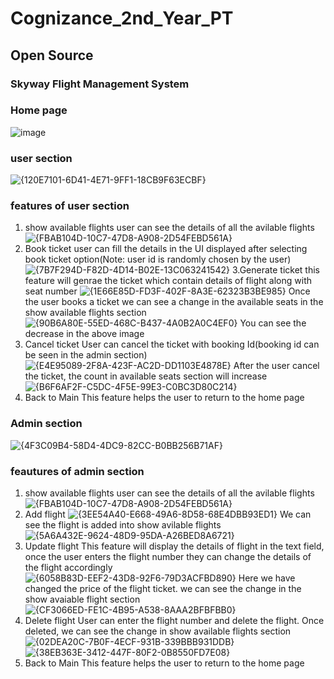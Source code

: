 # Cognizance_2nd_Year_PT
## Open Source
### Skyway Flight Management System
### Home page
![image](https://github.com/user-attachments/assets/f141b6d9-fa8a-458e-8d01-da8609db3370)
### user section
![{120E7101-6D41-4E71-9FF1-18CB9F63ECBF}](https://github.com/user-attachments/assets/198372d4-c351-4a21-87a6-2192d601bcb6)
### features of user section
1. show available flights
user can see the details of all the avilable flights
![{FBAB104D-10C7-47D8-A908-2D54FEBD561A}](https://github.com/user-attachments/assets/0eab0eb4-fb6e-48d4-9281-4e43892251c4)
2. Book ticket
user can fill the details in the UI displayed after selecting book ticket option(Note: user id is randomly chosen by the user)
![{7B7F294D-F82D-4D14-B02E-13C063241542}](https://github.com/user-attachments/assets/12b9235a-ba4a-44b6-b60d-321c4d3fcdee)
3.Generate ticket
this feature will genrae the ticket which contain details of flight along with seat number
![{1E66E85D-FD3F-402F-8A3E-62323B3BE985}](https://github.com/user-attachments/assets/0f57364d-44f8-46f6-a896-6b70913f3293)
Once the user books a ticket we can see a change in the available seats in the show available flights section
![{90B6A80E-55ED-468C-B437-4A0B2A0C4EF0}](https://github.com/user-attachments/assets/0de67026-43eb-4ea7-89ef-a60197db7138)
You can see the decrease in the above image
4. Cancel ticket
User can cancel the ticket with booking Id(booking id can be seen in the admin section)
![{E4E95089-2F8A-423F-AC2D-DD1103E4878E}](https://github.com/user-attachments/assets/69e84579-faf1-47aa-b938-73199c507314)
After the user cancel the ticket, the count in available seats section will increase
![{B6F6AF2F-C5DC-4F5E-99E3-C0BC3D80C214}](https://github.com/user-attachments/assets/063e7315-d5d1-446a-8fb7-abd514905ff3)
5. Back to Main
This feature helps the user to return to the home page
### Admin section
![{4F3C09B4-58D4-4DC9-82CC-B0BB256B71AF}](https://github.com/user-attachments/assets/d65a04b6-4324-457b-abcc-f3b275199f42)
### feautures of admin section
1. show available flights
user can see the details of all the avilable flights
![{FBAB104D-10C7-47D8-A908-2D54FEBD561A}](https://github.com/user-attachments/assets/0eab0eb4-fb6e-48d4-9281-4e43892251c4)
2. Add flight
![{3EE54A40-E668-49A6-8D58-68E4DBB93ED1}](https://github.com/user-attachments/assets/e139491c-ba3e-438f-b065-9859f8e23a9c)
We can see the flight is added into show avilable flights
![{5A6A432E-9624-48D9-95DA-A26BED8A6721}](https://github.com/user-attachments/assets/53294b81-925d-458a-960c-9e6c11146cff)
4. Update flight
This feature will display the details of flight in the text field, once the user enters the flight number they can change the details of the flight accordingly
![{6058B83D-EEF2-43D8-92F6-79D3ACFBD890}](https://github.com/user-attachments/assets/567a8f76-abd6-4e63-8038-207dd2de26ef)
Here we have changed the price of the flight ticket. we can see the change in the show avaiable flight section
![{CF3066ED-FE1C-4B95-A538-8AAA2BFBFBB0}](https://github.com/user-attachments/assets/1e9662c6-a0e4-4974-a308-bec0f7211ff8)
5. Delete flight
User can enter the flight number and delete the flight. Once deleted, we can see the change in show available flights section
![{02DEA20C-7B0F-4ECF-931B-339BBB931DDB}](https://github.com/user-attachments/assets/a171738e-2bd1-46a5-b5aa-c9ab4e0aa984)
![{38EB363E-3412-447F-80F2-0B8550FD7E08}](https://github.com/user-attachments/assets/ed8170cd-4d58-4541-afca-f802aa4d80ad)
6. Back to Main
This feature helps the user to return to the home page

